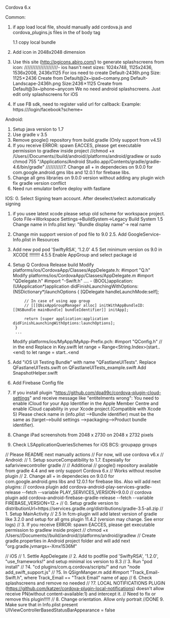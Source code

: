 Cordova 6.x

Common:
1. if app load local file, should manually add cordova.js and cordova_plugins.js files in the of body tag
    <script type="text/javascript" src="cordova.js"></script>
    <script type="text/javascript" src="js/index.js"></script>
    1.1 copy local bundle

2. Add icon in 2048x2048 dimension
2. Use this site (http://pgicons.abiro.com/) to generate splashscreens from icon:
    /////////////////////- ios hasn't next sizes: 1024x748, 1125x2436, 1536x2008, 2436x1125
    For ios need to create
    Default-2436h.png Size: 1125 × 2436 Create from Default@2x~ipad~comany.png
    Default-Landscape-2436h.png Size:2436 × 1125 Create from Default@3x~iphone~anycom
    We no need android splashscreens. Just edit only splashscreens for iOS
3. If use FB sdk, need to register valid url for callback:
    Example: https://<url>/login/facebook?scheme=<openurl>

Android:
1. Setup java version to 1.7
2. Use gradle v 3.5
3. Remove google() repository from build.gradle (Only support from v4.5)
6. If you receive ERROR: spawn EACCES, please get executable permission to gradlew inside project
   //chmod +x /Users/<username>/Documents/<project name>/build/android/<project name>/platforms/android/gradlew
   or
   sudo chmod 755 "/Applications/Android Studio.app/Contents/gradle/gradle-4.6/bin/gradle"
///////////7. Change all + in dependecies on 9.0.0 for com.google.android.gms libs and 12.0.1 for firebase libs.
9. Change all gms libraries on 9.0.0 version without adding any plugin wich fix gradle version conflict
10. Need run emulator before deploy with fastlane

IOS:
0. Select Signing team account. After deselect/select automatically signing
1. if you usee latest xcode please setup old scheme for workspace project.
Goto File->Workspace Settings->BuildSystem->Legacy Build System
1.5 Change name in Info.plist key: "Bundle display name"-> real name
2. Change min support version of pod file to 9.0
2.5. Add GoogleService-Info.plist in Resources
3. Add new pod pod 'SwiftyRSA', '1.2.0'
4.5 Set minimum version os 9.0 in XCODE !!!!!!!!
4.5.5 Enable AppGroup and select package id
5. Setup Q Cordova Release build
   Modify platforms/ios/CordovaApp/Classes/AppDelegate.h:
        #import "Q.h"
   Modify platforms/ios/CordovaApp/Classes/AppDelegate.m
        #import "QDelegate.h"
        #import "<Name>-Swift.h"
        ....
        - (BOOL)application:(UIApplication*)application didFinishLaunchingWithOptions:(NSDictionary*)launchOptions {
            [QDelegate handleLaunchMode:self];

            // In case of using app group
            // [[[QbixAppGroupManager alloc] initWithAppBundleID:[[NSBundle mainBundle] bundleIdentifier]] initApp];

            return [super application:application didFinishLaunchingWithOptions:launchOptions];
        }
        ...
   Modify platforms/ios/MyApp/MyApp-Prefix.pch:
        #import "QConfig.h" // in the end
   Replace in Key.swift
   let range = Range<String.Index>(start..<end)
   to
   let range = start..<end
4. Add "iOS UI Testing Bundle" with name "QFastlaneUITests".
Replace QFastlaneUITests.swift on QFastlaneUITests_example.swift
Add SnapshotHelper.swift

5. Add Firebase Config file
6. If you install plugin "https://github.com/dpa99c/cordova-plugin-cloud-settings" and receive message like "entitelments wrong":
    You need to enable iCloud for your App Identifier in the Apple Member Centre and enable iCloud capability in your Xcode project.(Compatible with Xcode 5)
    Please check name in (info.plist -->Bundle identifier) must be the same as (target-->build settings -->packaging-->Product bundle identifier).
7. Change iPad screenshots from 2048 x 2730 on 2048 x 2732 pixels
8. Check LSApplicationQueriesSchemes for iOS
    BCS:
    groupapp
    groups









// Please README next manually actions
// For now, will use cordova v6.x
// Android:
//     1. Setup sourceCompatibility to 1.7. Espesially for safariviewcontroller gradle
//
//     Additional
//     google() repository available from gradle 4.4 and we only support Cordova 6.x
//     Works without resolve plugin
// 2. Change all + in dependecies on 9.0.0 for com.google.android.gms libs and 12.0.1 for firebase libs. Also will add next plugins:
//     cordova plugin add cordova-android-play-services-gradle-release --fetch --variable PLAY_SERVICES_VERSION=9.0.0
//     cordova plugin add cordova-android-firebase-gradle-release --fetch --variable FIREBASE_VERSION=12.+
// 0. Setup gradle version to distributionUrl=https\://services.gradle.org/distributions/gradle-3.5-all.zip
//     1. Setup MainActivity
//     2.5 In fcm-plugin will add latest version of gradle like 3.2.0 and setup for all gms plugin 11.4.2 (version may change. See error logs)
//     3. If you receive ERROR: spawn EACCES, please get executable permission to gradlew inside project
//     chmod +x /Users/<username>/Documents/<project name>/build/android/<project name>/platforms/android/gradlew
//     Create gradle.properties in Android project folder and will add next "org.gradle.jvmargs=-Xmx1536M"

// iOS
//     1. Settle AppDelegate
//     2. Add to podfile pod 'SwiftyRSA', '1.2.0', "use_frameworks!" and setup minimal ios version to 8.3
//     3. Run "pod install"
//     ?4. "cd plugins/com.q.cordova/scripts/" and run "node add_swift_support.js"
//     ?5. In QSignManger.m add #import "Track_Email-Swift.h", where  Track_Email == "Track Email" name of app
//     6. Check splashscreens and remove no needed
//     ?7. LOCAL NOTIFICATIONS PLUGIN (https://github.com/katzer/cordova-plugin-local-notifications) doesn't allow receive PN(without content-available:1) and intercept it.
//        Need to fix or remove this plugin!!!!!
//     8. Change orientation. Allow only portrait
//DONE      9. Make sure that in Info.plist present UIViewControllerBasedStatusBarAppearance = false